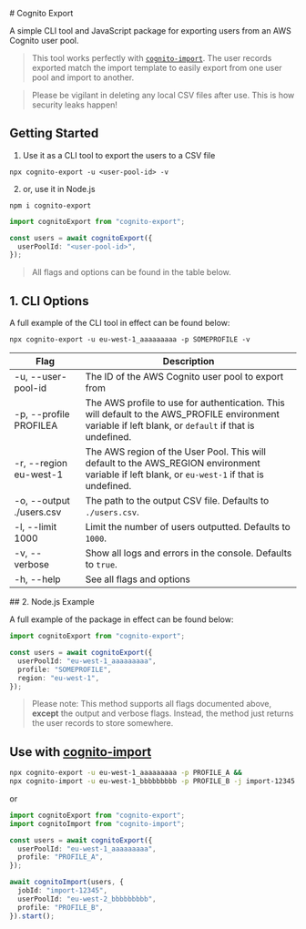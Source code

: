 # Cognito Export

A simple CLI tool and JavaScript package for exporting users from an AWS Cognito user pool.

> This tool works perfectly with [`cognito-import`](#use-with-cognito-import). The user records exported match the import template to easily export from one user pool and import to another.

> Please be vigilant in deleting any local CSV files after use. This is how security leaks happen!

## Getting Started

1. Use it as a CLI tool to export the users to a CSV file

`npx cognito-export -u <user-pool-id> -v`

2. or, use it in Node.js

`npm i cognito-export`

```typescript
import cognitoExport from "cognito-export";

const users = await cognitoExport({
  userPoolId: "<user-pool-id>",
});
```

> All flags and options can be found in the table below.

## 1. CLI Options

A full example of the CLI tool in effect can be found below:

`npx cognito-export -u eu-west-1_aaaaaaaaa -p SOMEPROFILE -v`

| Flag                              | Description                                                                                                                                            |
| --------------------------------- | ------------------------------------------------------------------------------------------------------------------------------------------------------ |
| -u, --user-pool-id <user-pool-id> | The ID of the AWS Cognito user pool to export from                                                                                                     |
| -p, --profile PROFILEA            | The AWS profile to use for authentication. This will default to the AWS_PROFILE environment variable if left blank, or `default` if that is undefined. |
| -r, --region eu-west-1            | The AWS region of the User Pool. This will default to the AWS_REGION environment variable if left blank, or `eu-west-1` if that is undefined.          |
| -o, --output ./users.csv          | The path to the output CSV file. Defaults to `./users.csv`.                                                                                            |
| -l, --limit 1000                  | Limit the number of users outputted. Defaults to `1000`.                                                                                               |
| -v, --verbose                     | Show all logs and errors in the console. Defaults to `true`.                                                                                           |
| -h, --help                        | See all flags and options                                                                                                                              |

## 2. Node.js Example

A full example of the package in effect can be found below:

```typescript
import cognitoExport from "cognito-export";

const users = await cognitoExport({
  userPoolId: "eu-west-1_aaaaaaaaa",
  profile: "SOMEPROFILE",
  region: "eu-west-1",
});
```

> Please note: This method supports all flags documented above, **except** the output and verbose flags. Instead, the method just returns the user records to store somewhere.

## Use with [cognito-import](../cognito-import/)

```bash
npx cognito-export -u eu-west-1_aaaaaaaaa -p PROFILE_A &&
npx cognito-import -u eu-west-1_bbbbbbbbb -p PROFILE_B -j import-12345 -f users.csv
```

or

```typescript
import cognitoExport from "cognito-export";
import cognitoImport from "cognito-import";

const users = await cognitoExport({
  userPoolId: "eu-west-1_aaaaaaaaa",
  profile: "PROFILE_A",
});

await cognitoImport(users, {
  jobId: "import-12345",
  userPoolId: "eu-west-2_bbbbbbbbb",
  profile: "PROFILE_B",
}).start();
```
